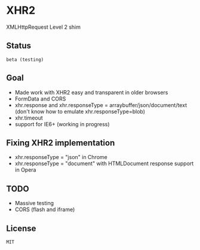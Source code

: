 XHR2
====

XMLHttpRequest Level 2 shim

## Status

	beta (testing)

## Goal
- Made work with XHR2 easy and transparent in older browsers
- FormData and CORS
- xhr.response and xhr.responseType = arraybuffer/json/document/text (don't know how to emulate xhr.responseType=blob)
- xhr.timeout
- support for IE6+ (working in progress)

## Fixing XHR2 implementation
- xhr.responseType = "json" in Chrome
- xhr.responseType = "document" with HTMLDocument response support in Opera

## TODO
- Massive testing
- CORS (flash and iframe)

## License

    MIT
